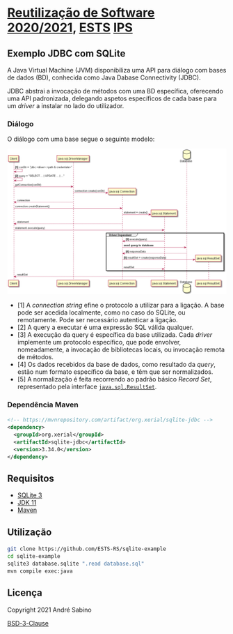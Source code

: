 # [Reutilização de Software 2020/2021](https://moodle.ips.pt/2021/course/view.php?id=1864), [ESTS](https://www.estsetubal.ips.pt/) [IPS](https://www.ips.pt/ips_si/web_page.inicial)

## Exemplo JDBC com SQLite

A Java Virtual Machine (JVM) disponibiliza uma API para diálogo com bases de dados (BD), conhecida como Java Dabase Connectivity (JDBC).

JDBC abstrai a invocação de métodos com uma BD específica, oferecendo uma API padronizada, delegando aspetos específicos de cada base para um *driver* a instalar no lado do utilizador.

### Diálogo

O diálogo com uma base segue o seguinte modelo:

![](figures/jdbc.png)

- [1] A *connection string* efine o protocolo a utilizar para a ligação. A base pode ser acedida localmente, como no caso do SQLite, ou remotamente. Pode ser necessário autenticar a ligação.
- [2] A query a executar é uma expressão SQL válida qualquer.
- [3] A execução da query é específica da base utilizada. Cada *driver* implemente um protocolo específico, que pode envolver, nomeadamente, a invocação de bibliotecas locais, ou invocação remota de métodos.
- [4] Os dados recebidos da base de dados, como resultado da *query*, estão num formato específico da base, e têm que ser normalizados.
- [5] A normalização é feita recorrendo ao padrão básico *Record Set*, representado pela interface [`java.sql.ResultSet`](https://docs.oracle.com/en/java/javase/11/docs/api/java.sql/java/sql/ResultSet.html).

### Dependência Maven
```xml
<!-- https://mvnrepository.com/artifact/org.xerial/sqlite-jdbc -->
<dependency>
  <groupId>org.xerial</groupId>
  <artifactId>sqlite-jdbc</artifactId>
  <version>3.34.0</version>
</dependency>
```

## Requisitos
- [SQLite 3](https://sqlite.org/download.html)
- [JDK 11](https://jdk.java.net/java-se-ri/11)
- [Maven](https://maven.apache.org/download.cgi)

## Utilização
```bash
git clone https://github.com/ESTS-RS/sqlite-example
cd sqlite-example
sqlite3 database.sqlite ".read database.sql"
mvn compile exec:java
```

## Licença
Copyright 2021 André Sabino

[BSD-3-Clause](LICENSE.txt)